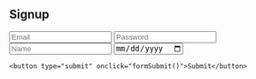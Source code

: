 ## Signup

 <div>
    <input type="text" id="email" name="email" placeholder="Email">
    <input type="password" id="password" name="password" required placeholder="Password">
    <input type="text" id="name" name="name" placeholder="Name">
    <input type="date" id="dob" name="dob" placeholder="MM-dd-yyyy">

    <button type="submit" onclick="formSubmit()">Submit</button>
</div>

<script type="text/javascript">
    function formSubmit() {
        let email = document.getElementById("email").value;
        let password = document.getElementById("password").value;
        let name = document.getElementById("name").value;
        let dob = document.getElementById("dob").value;
        // console.log(email);

        console.log(gender);
        console.log(dob);
var myHeaders = new Headers();
myHeaders.append("Content-Type", "application/json");
data = {email: email, password: password, name: name, dob: dob}
var requestOptions = {
  method: 'POST',
  headers: myHeaders,
  redirect: 'manual',
  body: JSON.stringify(data)
};
         fetch(
          `https://csatri1.tk/api/person/post`,requestOptions
        )
          .then(response => response.text())
  .then(result => {
    console.log(result);
    if (result == `${email} user created successfully`) {
      window.location.href = "https://csatri1.tk/login";
    } else {
      alert("Invalid credentials");
    }
  })
  .catch(error => console.log('error', error));

    }
</script>